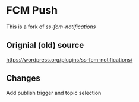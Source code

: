 # FCM Push

This is a fork of _ss-fcm-notifications_

## Orignial (old) source

<https://wordpress.org/plugins/ss-fcm-notifications/>

## Changes

Add publish trigger and topic selection